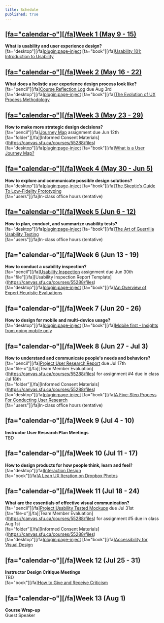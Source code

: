 ```yaml
---
title: Schedule
published: true
---
```


## [[fa="calendar-o"][/fa]Week 1 (May 9 - 15)](../home/module-01)
**What is usability and user experience design?**  
[fa="desktop"][/fa][plugin:page-inject](../presentations/module-01?template=partials/presentation_iframelinkonly)
[fa="book"][/fa][Usability 101: Introduction to Usability](https://www.nngroup.com/articles/usability-101-introduction-to-usability/)  

## [[fa="calendar-o"][/fa]Week 2 (May 16 - 22)](../home/module-02)
**What does a holistic user experience design process look like?**  
[fa="pencil"][/fa][Course Reflection Log](https://canvas.sfu.ca/courses/55288/assignments) due Aug 3rd  
[fa="desktop"][/fa][plugin:page-inject](../presentations/module-02?template=partials/presentation_iframelinkonly)
[fa="book"][/fa][The Evolution of UX Process Methodology](https://uxplanet.org/the-evolution-of-ux-process-methodology-47f52557178b)  

## [[fa="calendar-o"][/fa]Week 3 (May 23 - 29)](../home/module-03)
**How to make more strategic design decisions?**   
[fa="pencil"][/fa][Journey Map](https://canvas.sfu.ca/courses/38847/assignments/292821) assignment due Jun 12th  
[fa="folder"][/fa][Informed Consent Materials]((https://canvas.sfu.ca/courses/55288/files)  
[fa="desktop"][/fa][plugin:page-inject](../presentations/module-03?template=partials/presentation_iframelinkonly)
[fa="book"][/fa][What is a User Journey Map?](https://www.aytech.ca/blog/user-journey-map/)  

## [[fa="calendar-o"][/fa]Week 4 (May 30 - Jun 5)](../home/module-04)
**How to explore and communicate possible design solutions?**   
[fa="desktop"][/fa][plugin:page-inject](../presentations/module-04?template=partials/presentation_iframelinkonly)
[fa="book"][/fa][The Skeptic’s Guide To Low-Fidelity Prototyping](https://www.smashingmagazine.com/2014/10/the-skeptics-guide-to-low-fidelity-prototyping/)  
[fa="users"][/fa]In-class office hours (tentative)  

## [[fa="calendar-o"][/fa]Week 5 (Jun 6 - 12)](../home/module-05)
**How to plan, conduct, and summarize usability tests?**  
[fa="desktop"][/fa][plugin:page-inject](../presentations/module-05?template=partials/presentation_iframelinkonly)
[fa="book"][/fa][The Art of Guerrilla Usability Testing](http://www.uxbooth.com/articles/the-art-of-guerrilla-usability-testing/)  
[fa="users"][/fa]In-class office hours (tentative)

## [fa="calendar-o"][/fa]Week 6 (Jun 13 - 19)
**How to conduct a usability inspection?**   
[fa="pencil"][/fa][Usability Inspection](https://canvas.sfu.ca/courses/55288/assignments) assignment due Jun 30th  
[fa="file"][/fa][Usability Inspection Report Template]((https://canvas.sfu.ca/courses/55288/files)  
[fa="desktop"][/fa][plugin:page-inject](../presentations/module-06?template=partials/presentation_iframelinkonly)
[fa="book"][/fa][An Overview of Expert Heuristic Evaluations](https://www.uxmatters.com/mt/archives/2014/06/an-overview-of-expert-heuristic-evaluations.php)  

## [fa="calendar-o"][/fa]Week 7 (Jun 20 - 26)
**How to design for mobile and multi-device usage?**  
[fa="desktop"][/fa][plugin:page-inject](../presentations/module-07?template=partials/presentation_iframelinkonly)
[fa="book"][/fa][Mobile first - Insights from going mobile only](http://blog.invisionapp.com/mobile-first-mobile-only/)  

## [fa="calendar-o"][/fa]Week 8 (Jun 27 - Jul 3)
**How to understand and communicate people's needs and behaviors?**   
[fa="pencil"][/fa][Project User Research Report](https://canvas.sfu.ca/courses/55288/assignments) due Jul 17th  
[fa="file-o"][/fa][Team Member Evaluation]((https://canvas.sfu.ca/courses/55288/files) for  assignment #4 due in class Jul 18th  
[fa="folder"][/fa][Informed Consent Materials]((https://canvas.sfu.ca/courses/55288/files)  
[fa="desktop"][/fa][plugin:page-inject](../presentations/module-08?template=partials/presentation_iframelinkonly)
[fa="book"][/fa][A Five-Step Process For Conducting User Research](http://www.smashingmagazine.com/2013/09/5-step-process-conducting-user-research/)  
[fa="users"][/fa]In-class office hours (tentative)  

## [fa="calendar-o"][/fa]Week 9 (Jul 4 - 10)
**Instructor User Research Plan Meetings**  
TBD

## [fa="calendar-o"][/fa]Week 10 (Jul 11 - 17)
**How to design products for how people think, learn and feel?**  
[fa="desktop"][/fa][Interaction Design](../../presentations/module-10)  
[fa="book"][/fa][A Lean UX Iteration on Dropbox Photos](https://medium.com/bridge-collection/a-lean-ux-iteration-on-dropbox-photos-edfa7b245c27#.fdtsczbnj)

## [fa="calendar-o"][/fa]Week 11 (Jul 18 - 24)
**What are the essentials of effective visual communication?**   
[fa="pencil"][/fa][Project Usability Tested Mockups](https://canvas.sfu.ca/courses/55288/assignments) due Jul 31st    
[fa="file-o"][/fa][Team Member Evaluation]((https://canvas.sfu.ca/courses/55288/files) for assignment #5 due in class Aug 1st  
[fa="folder"][/fa][Informed Consent Materials]((https://canvas.sfu.ca/courses/55288/files)  
[fa="desktop"][/fa][plugin:page-inject](../presentations/module-11?template=partials/presentation_iframelinkonly)
[fa="book"][/fa][Accessibility for Visual Design](http://www.uxbooth.com/articles/accessibility-visual-design/)  

## [fa="calendar-o"][/fa]Week 12 (Jul 25 - 31)
**Instructor Design Critique Meetings**  
TBD  
[fa="book"][/fa][How to Give and Receive Criticism](http://scottberkun.com/essays/35-how-to-give-and-receive-criticism/)

## [fa="calendar-o"][/fa]Week 13 (Aug 1)
**Course Wrap-up**  
Guest Speaker
